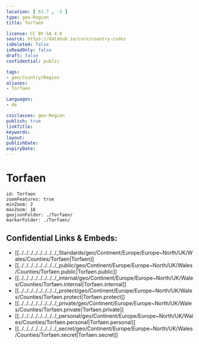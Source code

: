 ```yaml
---
location: [ 51.7 , -3 ] 
type: geo-Region
title: Torfaen

license: CC BY-SA 4.0
source: https://datahub.io/core/country-codes
isDeleted: false
isReadOnly: false
draft: false
confidential: public

tags:
- geo/Country/Region
aliases:
- Torfaen

Languages:
- de

cssclasses: geo-Region
publish: true
linkTitle: 
keywords: 
layout: 
publishDate: 
expiryDate: 
---
```


# Torfaen

```leaflet
id: Torfaen
zoomFeatures: true 
minZoom: 2 
maxZoom: 18
geojsonFolder: ./Torfaen/
markerFolder: ./Torfaen/
```


## Confidential Links & Embeds: 
- [[../../../../../../../../_Standards/geo/Continent/Europe/Europe~North/UK/Wales/Counties/Torfaen|Torfaen]] 
- [[../../../../../../../../_public/geo/Continent/Europe/Europe~North/UK/Wales/Counties/Torfaen.public|Torfaen.public]] 
- [[../../../../../../../../_internal/geo/Continent/Europe/Europe~North/UK/Wales/Counties/Torfaen.internal|Torfaen.internal]] 
- [[../../../../../../../../_protect/geo/Continent/Europe/Europe~North/UK/Wales/Counties/Torfaen.protect|Torfaen.protect]] 
- [[../../../../../../../../_private/geo/Continent/Europe/Europe~North/UK/Wales/Counties/Torfaen.private|Torfaen.private]] 
- [[../../../../../../../../_personal/geo/Continent/Europe/Europe~North/UK/Wales/Counties/Torfaen.personal|Torfaen.personal]] 
- [[../../../../../../../../_secret/geo/Continent/Europe/Europe~North/UK/Wales/Counties/Torfaen.secret|Torfaen.secret]] 

